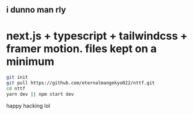 ## i dunno man rly


# next.js + typescript + tailwindcss + framer motion. files kept on a minimum


```bash
git init
git pull https://github.com/eternalmangekyo022/nttf.git
cd nttf
yarn dev || npm start dev
```

happy hacking lol 
